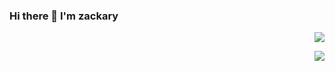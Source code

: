 ### Hi there 👋 I'm zackary

<p align="right">
  <img src="https://awesome-github-stats.azurewebsites.net/user-stats/zackaryliu?cardType=level&theme=prussian">
</p>
<p align="right">
  <img src="https://github-readme-stats.vercel.app/api/top-langs/?username=zackaryliu&layout=compact&langs_count=10&hide=javascript,html,css&theme=prussian">
</p>

<!--
**ZackaryLiu/zackaryliu** is a ✨ _special_ ✨ repository because its `README.md` (this file) appears on your GitHub profile.

Here are some ideas to get you started:

- 🔭 I’m currently working on ...
- 🌱 I’m currently learning ...
- 👯 I’m looking to collaborate on ...
- 🤔 I’m looking for help with ...
- 💬 Ask me about ...
- 📫 How to reach me: ...
- 😄 Pronouns: ...
- ⚡ Fun fact: ...
-->
